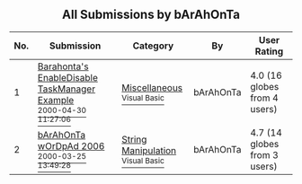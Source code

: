 ﻿<div align="center">

## All Submissions by bArAhOnTa

</div>

No.  | Submission | Category | By   | User Rating
---- | ---------- | -------- | ---- | -----------
1 | [Barahonta's EnableDisable TaskManager Example<br /><sup>2000-04-30 11:27:06</sup>](https://github.com/Planet-Source-Code/barahonta-barahonta-s-enabledisable-taskmanager-example__1-65295) | [Miscellaneous<br /><sup>Visual Basic</sup>](../ByCategory/miscellaneous__1-1.md) | bArAhOnTa | 4.0 (16 globes from 4 users)
2 | [bArAhOnTa wOrDpAd 2006<br /><sup>2000-03-25 13:49:28</sup>](https://github.com/Planet-Source-Code/barahonta-barahonta-wordpad-2006__1-64844) | [String Manipulation<br /><sup>Visual Basic</sup>](../ByCategory/string-manipulation__1-5.md) | bArAhOnTa | 4.7 (14 globes from 3 users)
